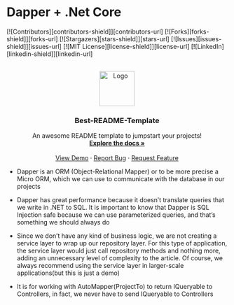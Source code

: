 # Dapper + .Net Core

[![Contributors][contributors-shield]][contributors-url]
[![Forks][forks-shield]][forks-url]
[![Stargazers][stars-shield]][stars-url]
[![Issues][issues-shield]][issues-url]
[![MIT License][license-shield]][license-url]
[![LinkedIn][linkedin-shield]][linkedin-url]



<!-- PROJECT LOGO -->
<br />
<div align="center">
  <a href="https://github.com/othneildrew/Best-README-Template">
    <img src="images/logo.png" alt="Logo" width="80" height="80">
  </a>

  <h3 align="center">Best-README-Template</h3>

  <p align="center">
    An awesome README template to jumpstart your projects!
    <br />
    <a href="https://github.com/othneildrew/Best-README-Template"><strong>Explore the docs »</strong></a>
    <br />
    <br />
    <a href="https://github.com/othneildrew/Best-README-Template">View Demo</a>
    ·
    <a href="https://github.com/othneildrew/Best-README-Template/issues">Report Bug</a>
    ·
    <a href="https://github.com/othneildrew/Best-README-Template/issues">Request Feature</a>
  </p>
</div>

-  Dapper is an ORM (Object-Relational Mapper) or to be more precise a Micro ORM, which we can use to communicate with the database in our projects
-  Dapper has great performance because it doesn’t translate queries that we write in .NET to SQL. It is important to know that Dapper is SQL Injection safe because we can use parameterized queries, and that’s something we should always do

- Since we don’t have any kind of business logic, we are not creating a service layer to wrap up our repository layer. For this type of application, the service layer would just call repository methods and nothing more, adding an unnecessary level of complexity to the article. Of course, we always recommend using the service layer in larger-scale applications(but this is just a demo)
- It is for working with AutoMapper(ProjectTo) to return IQueryable to Controllers, in fact, we never have to send IQueryable to Controllers



